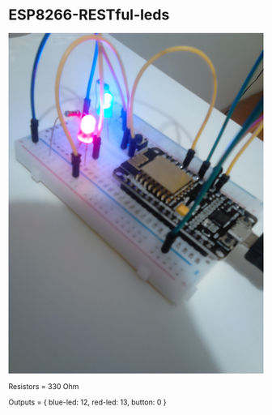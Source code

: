 # ESP8266-RESTful-leds

![Alt text](./public/img/project.JPG)

Resistors = 330 Ohm

Outputs = {
    blue-led: 12,
    red-led: 13,
    button: 0
}